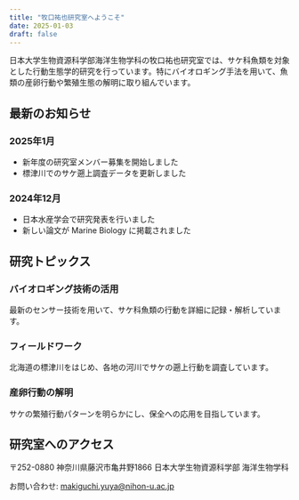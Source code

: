 ```yaml
---
title: "牧口祐也研究室へようこそ"
date: 2025-01-03
draft: false
---
```


日本大学生物資源科学部海洋生物学科の牧口祐也研究室では、サケ科魚類を対象とした行動生態学的研究を行っています。特にバイオロギング手法を用いて、魚類の産卵行動や繁殖生態の解明に取り組んでいます。

## 最新のお知らせ

### 2025年1月
- 新年度の研究室メンバー募集を開始しました
- 標津川でのサケ遡上調査データを更新しました

### 2024年12月
- 日本水産学会で研究発表を行いました
- 新しい論文が Marine Biology に掲載されました

## 研究トピックス

### バイオロギング技術の活用
最新のセンサー技術を用いて、サケ科魚類の行動を詳細に記録・解析しています。

### フィールドワーク
北海道の標津川をはじめ、各地の河川でサケの遡上行動を調査しています。

### 産卵行動の解明
サケの繁殖行動パターンを明らかにし、保全への応用を目指しています。

## 研究室へのアクセス

〒252-0880 神奈川県藤沢市亀井野1866
日本大学生物資源科学部 海洋生物学科

お問い合わせ: makiguchi.yuya@nihon-u.ac.jp